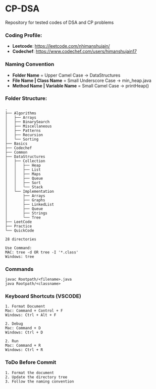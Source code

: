 # CP-DSA
Repository for tested codes of DSA and CP problems


### Coding Profile:
- **Leetcode**: https://leetcode.com/nhimanshujain/ 
- **Codechef**: https://www.codechef.com/users/himanshujain17 


### Naming Convention
- **Folder Name** = Upper Camel Case -> DataStructures
- **File Name | Class Name** = Small Underscore Case -> min_heap.java
- **Method Name | Variable Name** = Small Camel Case -> printHeap()


### Folder Structure:

```
.
├── Algorithms
│   ├── Arrays
│   ├── BinarySearch
│   ├── Miscellaneous
│   ├── Patterns
│   ├── Recursion
│   └── Sorting
├── Basics
├── Codechef
├── Common
├── DataStructures
│   ├── Collection
│   │   ├── Heap
│   │   ├── List
│   │   ├── Maps
│   │   ├── Queue
│   │   ├── Sort
│   │   └── Stack
│   └── Implementation
│       ├── Arrays
│       ├── Graphs
│       ├── LinkedList
│       ├── Queue
│       ├── Strings
│       └── Tree
├── LeetCode
├── Practice
└── QuickCode

28 directories

Use Command: 
MAC: tree -d OR tree -I '*.class'
Windows: tree
```

### Commands

```
javac Rootpath/<filename>.java
java Rootpath/<classname>
```


### Keyboard Shortcuts (VSCODE)

```
1. Format Document
Mac: Command + Control + F
Windows: Ctrl + Alt + F

2. Debug
Mac: Command + D
Windows: Ctrl + D

2. Run
Mac: Command + R
Windows: Ctrl + R
```


### ToDo Before Commit

```
1. Format the document
2. Update the directory tree
3. Follow the naming convention
```
